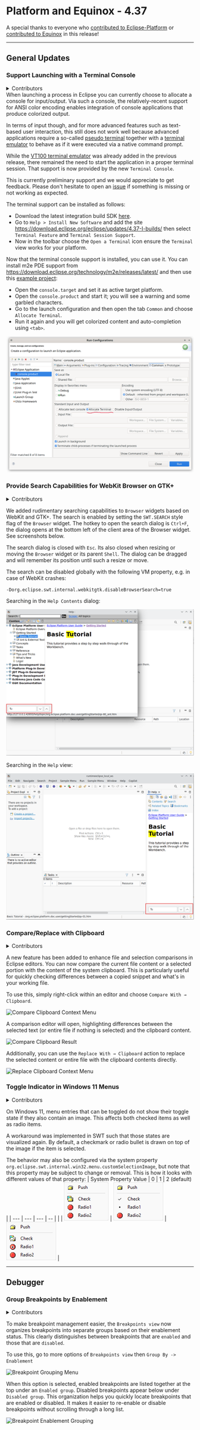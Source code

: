 # Platform and Equinox - 4.37 

A special thanks to everyone who [contributed to Eclipse-Platform](acknowledgements.md#eclipse-platform) or [contributed to Equinox](acknowledgements.md#equinox) in this release!

<!--
---
## Views, Dialogs and Toolbar
-->

<!--
---
## Text Editors
-->

<!--
---
## Preferences
-->

<!--
---
## Themes and Styling
-->

<!--
---
## Views, Dialogs and Toolbar
-->

---
## General Updates

### Support Launching with a Terminal Console

<details>
<summary>Contributors</summary>

- [Christoph Läubrich ](https://github.com/laeubi)
</details>
When launching a process in Eclipse you can currently choose to allocate a console for input/output.
Via such a console, the relatively-recent support for ANSI color encoding enables integration of console applications that produce colorized output.

In terms of input though,
and for more advanced features such as text-based user interaction,
this still does not work well 
because advanced applications require a so-called [pseudo terminal](https://en.wikipedia.org/wiki/Pseudoterminal)
together with a [terminal emulator](https://en.wikipedia.org/wiki/Terminal_emulator)
to behave as if it were executed via a native command prompt.

While the [VT100 terminal emulator](https://en.wikipedia.org/wiki/VT100) was already added  in the previous release,
there remained the need to start the application in a proper terminal session.
That support is now provided by the new `Terminal Console`.

This is currently preliminary support and we would appreciate to get feedback.
Please don't hesitate to open an [issue](https://github.com/eclipse-platform/eclipse.platform/issues)
if something is missing or not working as expected.

The terminal support can be installed as follows:

- Download the latest integration build SDK [here](https://download.eclipse.org/eclipse/downloads/).
- Go to `Help > Install New Software` and add the site https://download.eclipse.org/eclipse/updates/4.37-I-builds/ then select
  `Terminal Feature` and `Terminal Session Support`.
- Now in the toolbar choose the `Open a Terminal` icon ensure the `Terminal` view works for your platform.

Now that the terminal console support is installed, you can use it.
You can install m2e PDE support from https://download.eclipse.org/technology/m2e/releases/latest/
and then use this [example project](examples/terminal-example.zip):

- Open the `console.target` and set it as active target platform.
- Open the `console.product` and start it; you will see a warning and some garbled characters.
- Go to the launch configuration and then open the tab `Common` and choose `Allocate Terminal`.
- Run it again and you will get colorized content and auto-completion using `<tab>`.

![Preference page for enabling terminal console](images/terminal_console.png)

### Provide Search Capabilities for WebKit Browser on GTK+

<details>
<summary>Contributors</summary>

- [Simeon Andreev ](https://github.com/trancexpress)
- [Andrey Loskutov ](https://github.com/iloveeclipse)
</details>

We added rudimentary searching capabilities to `Browser` widgets based on WebKit and GTK+.
The search is enabled by setting the `SWT.SEARCH` style flag of the `Browser` widget.
The hotkey to open the search dialog is `Ctrl+F`,
the dialog opens at the bottom left of the client area of the Browser widget. See screenshots below.

The search dialog is closed with `Esc`.
Its also closed when resizing or moving the `Browser` widget or its parent `Shell`.
The dialog can be dragged and will remember its position until such a resize or move.

The search can be disabled globally with the following VM property, e.g. in case of WebKit crashes:

```
-Dorg.eclipse.swt.internal.webkitgtk.disableBrowserSearch=true
```

Searching in the `Help Contents` dialog: 

![Browser search dialog in Help Contents dialog](images/webkit_browser_search_dialog1.png)

Searching in the `Help` view: 

![Browser search dialog in Help View](images/webkit_browser_search_dialog2.png)

### Compare/Replace with Clipboard

<details>
<summary>Contributors</summary>

- [Lars Vogel ](https://github.com/vogella)
- [Andrey Loskutov ](https://github.com/iloveeclipse)
- [Sougandh S ](https://github.com/SougandhS)
</details>

A new feature has been added to enhance file and selection comparisons in Eclipse editors. 
You can now compare the current file content or a selected portion with the content of the system clipboard. 
This is particularly useful for quickly checking differences between a copied snippet and what's in your working file.

To use this, simply right-click within an editor and choose `Compare With → Clipboard`. 

![Compare Clipboard Context Menu](images/CompareClipBoard.png)

A comparison editor will open, highlighting differences between the selected text (or entire file if nothing is selected) and the clipboard content.

![Compare Clipboard Result](images/CompareResult.png)

Additionally, you can use the `Replace With → Clipboard` action to replace the selected content or entire file with the clipboard contents directly.

![Replace Clipboard Context Menu](images/ReplaceClipBoard.png)


### Toggle Indicator in Windows 11 Menus

<details>
<summary>Contributors</summary>

- [Stephan Wahlbrink ](https://github.com/wahlbrink)
</details>

On Windows 11, menu entries that can be toggled do not show their toggle state if they also contain an image.
This affects both checked items as well as radio items.
 
A workaround was implemented in SWT such that those states are visualized again.
By default, a checkmark or radio bullet is drawn on top of the image if the item is selected.

The behavior may also be configured via the system property `org.eclipse.swt.internal.win32.menu.customSelectionImage`, but note that this property may be subject to change or removal.
This is how it looks with different values of that property:
| System Property Value | 0 | 1 | 2 (default) |
| --- | --- | --- | -- |
| | ![Menu with System Behavior Showing No Selection Indication](images/menu_state_system.png) | ![Menu with Selection Indication Overwriting Image](images/menu_state_noimage.png) | ![Menu with Overlay Selection Indication](images/menu_state_overlay.png) |



---
## Debugger


### Group Breakpoints by Enablement

<details>
<summary>Contributors</summary>

- [Andrey Loskutov ](https://github.com/iloveeclipse)
- [Sougandh S ](https://github.com/SougandhS)
</details>

To make breakpoint management easier, the `Breakpoints view` now organizes breakpoints into separate groups based on their enablement status. 
This clearly distinguishes between breakpoints that are `enabled` and those that are `disabled`.

To use this, go to more options of `Breakpoints view` then `Group By -> Enablement`

![Breakpoint Grouping Menu](images/BreakpointGroupMenu.png)

When this option is selected, enabled breakpoints are listed together at the top under an `Enabled group`.
Disabled breakpoints appear below under `Disabled group`. This organization helps you quickly locate breakpoints that are enabled or disabled. 
It makes it easier to re-enable or disable breakpoints without scrolling through a long list.

![Breakpoint Enablement Grouping](images/EnablementGrouping.png)

